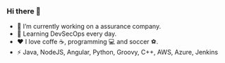### Hi there 👋

- 💼 I’m currently working on a assurance company.
- 🌱 Learning DevSecOps every day.
- ❤️ I love coffe ☕, programming 💻 and soccer ⚽.
- ⚡ Java, NodeJS, Angular, Python, Groovy, C++, AWS, Azure, Jenkins
